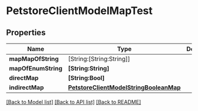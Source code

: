 # PetstoreClientModelMapTest

## Properties
Name | Type | Description | Notes
------------ | ------------- | ------------- | -------------
**mapMapOfString** | [String:[String:String]] |  | [optional] 
**mapOfEnumString** | **[String:String]** |  | [optional] 
**directMap** | **[String:Bool]** |  | [optional] 
**indirectMap** | [**PetstoreClientModelStringBooleanMap**](PetstoreClientModelStringBooleanMap.md) |  | [optional] 

[[Back to Model list]](../README.md#documentation-for-models) [[Back to API list]](../README.md#documentation-for-api-endpoints) [[Back to README]](../README.md)


